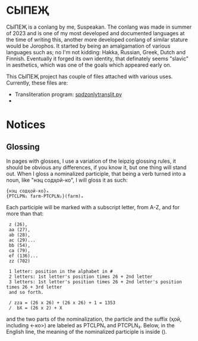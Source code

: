 # СЫПЕҖ

СЫПЕҖ is a conlang by me, Suspeakan. The conlang was made in summer of 2023 and is one of my most developed and documented languages at the time of writing this, another more developed conlang of similar stature would be Jorophos. It started by being an amalgamation of various languages such as; no I'm not kidding: Hakka, Russian, Greek, Dutch and Finnish. Eventually it forged its own identity, that definately seems "slavic" in aesthetics, which was one of the goals which appeared early on.

This СЫПЕҖ project has couple of files attached with various uses. Currently, these files are:

- Transliteration program: [spdzonlytranslit.py](https://github.com/Suspeakan/spdz/blob/d9d4347fe721d55ba2809e51b37356ffbb801f4e/spdzonlytranslit.py)
-

# Notices

## Glossing

In pages with glosses, I use a variation of the leipzig glossing rules, it should be obvious any differences, if you know it, but one thing will stand out. When I gloss a nominalized participle, that being a verb turned into a noun, like "нэц содҳой-ко", I will gloss it as such:

    {нэц содҳой-ко}ₐ
    {PTCLPN₁ farm-PTCPLN₂}(farm)ₐ

Each participle will be marked with a subscript letter, from A-Z, and for more than that:
     
     z (26), 
     aa (27),
     ab (28), 
     ac (29)...
     bb (54), 
     ca (79), 
     ef (136)...
     zz (702)

     1 letter: position in the alphabet in # 
     2 letters: 1st letter's position times 26 + 2nd letter
     3 letters: 1st letter's position times 26 + 2nd letter's position times 26 + 3rd letter
     and so forth.

     / zza = (26 x 26) + (26 x 26) + 1 = 1353
     /  bX = (26 x 2) + X

and the two parts of the nominalization, the particle and the suffix (ҳой, including <-ко>) are labeled as PTCLPN₁ and PTCPLN₂. Below, in the English line, the meaning of the nominalized participle is inside ().